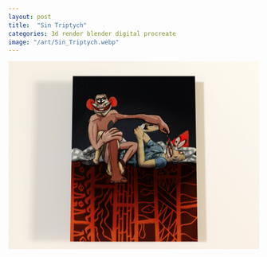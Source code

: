 ```yaml
---
layout: post
title:  "Sin Triptych"
categories: 3d render blender digital procreate
image: "/art/Sin_Triptych.webp"
---
```

![](/art/Sin_Triptych.webp)